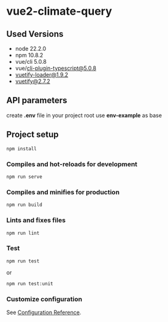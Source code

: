 # vue2-climate-query

## Used Versions

- node 22.2.0
- npm 10.8.2
- vue/cli 5.0.8
- vue/cli-plugin-typescript@5.0.8
- vuetify-loader@1.9.2
- vuetify@2.7.2

## API parameters

create **.env** file in your project root use **env-example** as base

## Project setup

```
npm install
```

### Compiles and hot-reloads for development

```
npm run serve
```

### Compiles and minifies for production

```
npm run build
```

### Lints and fixes files

```
npm run lint
```

### Test

```
npm run test
```

or

```
npm run test:unit
```

### Customize configuration

See [Configuration Reference](https://cli.vuejs.org/config/).
